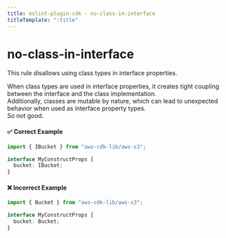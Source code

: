 ```yaml
---
title: eslint-plugin-cdk - no-class-in-interface
titleTemplate: ":title"
---
```


# no-class-in-interface

This rule disallows using class types in interface properties.

When class types are used in interface properties, it creates tight coupling between the interface and the class implementation.  
Additionally, classes are mutable by nature, which can lead to unexpected behavior when used as interface property types.  
So not good.

#### ✅ Correct Example

```ts
import { IBucket } from "aws-cdk-lib/aws-s3";

interface MyConstructProps {
  bucket: IBucket;
}
```

#### ❌ Incorrect Example

```ts
import { Bucket } from "aws-cdk-lib/aws-s3";

interface MyConstructProps {
  bucket: Bucket;
}
```
